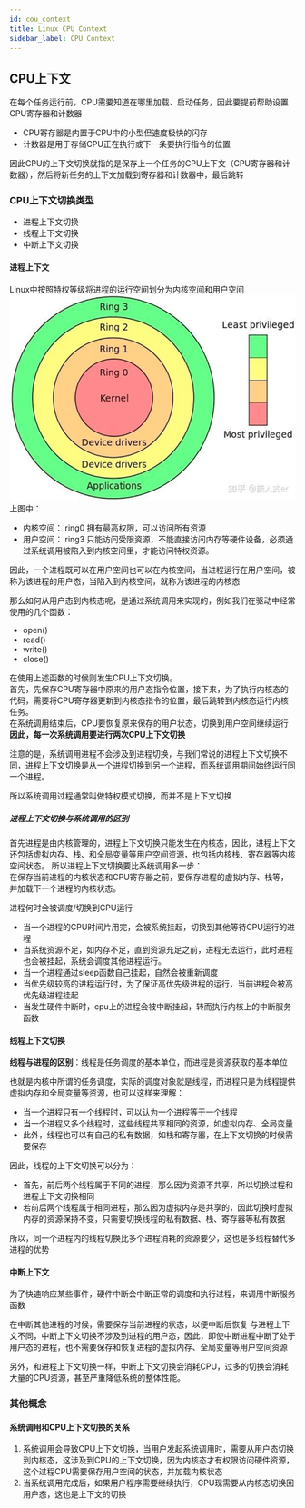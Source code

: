 ```yaml
---
id: cou_context
title: Linux CPU Context
sidebar_label: CPU Context
---
```


## CPU上下文
在每个任务运行前，CPU需要知道在哪里加载、启动任务，因此要提前帮助设置CPU寄存器和计数器
- CPU寄存器是内置于CPU中的小型但速度极快的闪存
- 计数器是用于存储CPU正在执行或下一条要执行指令的位置

因此CPU的上下文切换就指的是保存上一个任务的CPU上下文（CPU寄存器和计数器），然后将新任务的上下文加载到寄存器和计数器中，最后跳转

### CPU上下文切换类型
- 进程上下文切换
- 线程上下文切换
- 中断上下文切换

#### 进程上下文
Linux中按照特权等级将进程的运行空间划分为内核空间和用户空间![alt text](img/1.png)  
上图中：
- 内核空间： ring0 拥有最高权限，可以访问所有资源
- 用户空间： ring3 只能访问受限资源，不能直接访问内存等硬件设备，必须通过系统调用被陷入到内核空间里，才能访问特权资源。

因此，一个进程既可以在用户空间也可以在内核空间，当进程运行在用户空间，被称为该进程的用户态，当陷入到内核空间，就称为该进程的内核态

那么如何从用户态到内核态呢，是通过系统调用来实现的，例如我们在驱动中经常使用的几个函数：
- open()
- read()
- write()
- close()

在使用上述函数的时候则发生CPU上下文切换。  
首先，先保存CPU寄存器中原来的用户态指令位置，接下来，为了执行内核态的代码，需要将CPU寄存器更新到内核态指令的位置，最后跳转到内核态运行内核任务。  
在系统调用结束后，CPU要恢复原来保存的用户状态，切换到用户空间继续运行  
**因此，每一次系统调用要进行两次CPU上下文切换**

注意的是，系统调用进程不会涉及到进程切换，与我们常说的进程上下文切换不同，进程上下文切换是从一个进程切换到另一个进程，而系统调用期间始终运行同一个进程。

所以系统调用过程通常叫做特权模式切换，而并不是上下文切换
 
##### 进程上下文切换与系统调用的区别
首先进程是由内核管理的，进程上下文切换只能发生在内核态，因此，进程上下文还包括虚拟内存、栈、和全局变量等用户空间资源，也包括内核栈、寄存器等内核空间状态。
所以进程上下文切换要比系统调用多一步：  
在保存当前进程的内核状态和CPU寄存器之前，要保存进程的虚拟内存、栈等，并加载下一个进程的内核状态。

进程何时会被调度/切换到CPU运行
- 当一个进程的CPU时间片用完，会被系统挂起，切换到其他等待CPU运行的进程
- 当系统资源不足，如内存不足，直到资源充足之前，进程无法运行，此时进程也会被挂起，系统会调度其他进程运行。
- 当一个进程通过sleep函数自己挂起，自然会被重新调度
- 当优先级较高的进程运行时，为了保证高优先级进程的运行，当前进程会被高优先级进程挂起
- 当发生硬件中断时，cpu上的进程会被中断挂起，转而执行内核上的中断服务函数

#### 线程上下文切换
**线程与进程的区别**：线程是任务调度的基本单位，而进程是资源获取的基本单位

也就是内核中所谓的任务调度，实际的调度对象就是线程，而进程只是为线程提供虚拟内存和全局变量等资源，也可以这样来理解： 
- 当一个进程只有一个线程时，可以认为一个进程等于一个线程
- 当一个进程又多个线程时，这些线程共享相同的资源，如虚拟内存、全局变量
- 此外，线程也可以有自己的私有数据，如栈和寄存器，在上下文切换的时候需要保存

因此，线程的上下文切换可以分为：
- 首先，前后两个线程属于不同的进程，那么因为资源不共享，所以切换过程和进程上下文切换相同
- 若前后两个线程属于相同进程，那么因为虚拟内存是共享的，因此切换时虚拟内存的资源保持不变，只需要切换线程的私有数据、栈、寄存器等私有数据

所以，同一个进程内的线程切换比多个进程消耗的资源要少，这也是多线程替代多进程的优势

#### 中断上下文
为了快速响应某些事件，硬件中断会中断正常的调度和执行过程，来调用中断服务函数

在中断其他进程的时候，需要保存当前进程的状态，以便中断后恢复
与进程上下文不同，中断上下文切换不涉及到进程的用户态，因此，即使中断进程中断了处于用户态的进程，也不需要保存和恢复进程的虚拟内存、全局变量等用户空间资源

另外，和进程上下文切换一样，中断上下文切换会消耗CPU，过多的切换会消耗大量的CPU资源，甚至严重降低系统的整体性能。



### 其他概念
#### 系统调用和CPU上下文切换的关系
1. 系统调用会导致CPU上下文切换，当用户发起系统调用时，需要从用户态切换到内核态，这涉及到CPU的上下文切换，因为内核态才有权限访问硬件资源，这个过程CPU需要保存用户空间的状态，并加载内核状态
2. 当系统调用完成后，如果用户程序需要继续执行，CPU现需要从内核态切换回用户态，这也是上下文的切换




